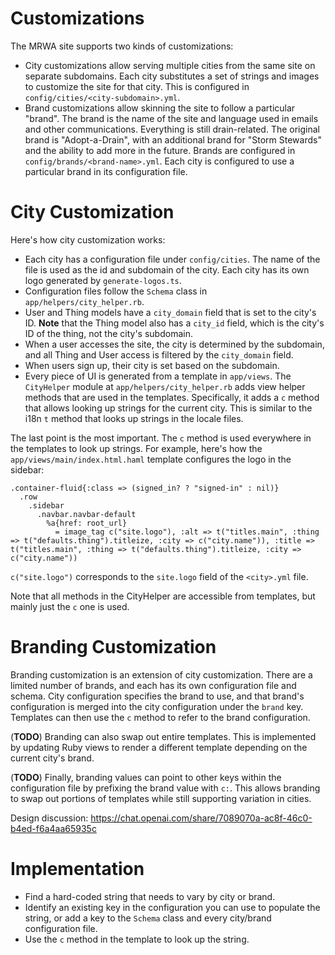 # Customizations

The MRWA site supports two kinds of customizations:

- City customizations allow serving multiple cities from the same site on separate subdomains. Each city substitutes a set of strings and images to customize the site for that city. This is configured in `config/cities/<city-subdomain>.yml`.
- Brand customizations allow skinning the site to follow a particular "brand". The brand is the name of the site and language used in emails and other communications. Everything is still drain-related. The original brand is "Adopt-a-Drain", with an additional brand for "Storm Stewards" and the ability to add more in the future. Brands are configured in `config/brands/<brand-name>.yml`. Each city is configured to use a particular brand in its configuration file.

# City Customization

Here's how city customization works:

- Each city has a configuration file under `config/cities`. The name of the file is used as the id and subdomain of the city. Each city has its own logo generated by `generate-logos.ts`.
- Configuration files follow the `Schema` class in `app/helpers/city_helper.rb`.
- User and Thing models have a `city_domain` field that is set to the city's ID. **Note** that the Thing model also has a `city_id` field, which is the city's ID of the thing, not the city's subdomain.
- When a user accesses the site, the city is determined by the subdomain, and all Thing and User access is filtered by the `city_domain` field.
- When users sign up, their city is set based on the subdomain.
- Every piece of UI is generated from a template in `app/views`. The `CityHelper` module at `app/helpers/city_helper.rb` adds view helper methods that are used in the templates. Specifically, it adds a `c` method that allows looking up strings for the current city. This is similar to the i18n `t` method that looks up strings in the locale files.

The last point is the most important. The `c` method is used everywhere in the templates to look up strings. For example, here's how the `app/views/main/index.html.haml` template configures the logo in the sidebar:

```haml
.container-fluid{:class => (signed_in? ? "signed-in" : nil)}
  .row
    .sidebar
      .navbar.navbar-default
        %a{href: root_url}
          = image_tag c("site.logo"), :alt => t("titles.main", :thing => t("defaults.thing").titleize, :city => c("city.name")), :title => t("titles.main", :thing => t("defaults.thing").titleize, :city => c("city.name"))
```

`c("site.logo")` corresponds to the `site.logo` field of the `<city>.yml` file.

Note that all methods in the CityHelper are accessible from templates, but mainly just the `c` one is used.

# Branding Customization

Branding customization is an extension of city customization. There are a limited number of brands, and each has its own configuration file and schema. City configuration specifies the brand to use, and that brand's configuration is merged into the city configuration under the `brand` key. Templates can then use the `c` method to refer to the brand configuration.

(**TODO**) Branding can also swap out entire templates. This is implemented by updating Ruby views to render a different template depending on the current city's brand.

(**TODO**) Finally, branding values can point to other keys within the configuration file by prefixing the brand value with `c:`. This allows branding to swap out portions of templates while still supporting variation in cities.

Design discussion: https://chat.openai.com/share/7089070a-ac8f-46c0-b4ed-f6a4aa65935c

# Implementation

- Find a hard-coded string that needs to vary by city or brand.
- Identify an existing key in the configuration you can use to populate the string, or add a key to the `Schema` class and every city/brand configuration file.
- Use the `c` method in the template to look up the string.